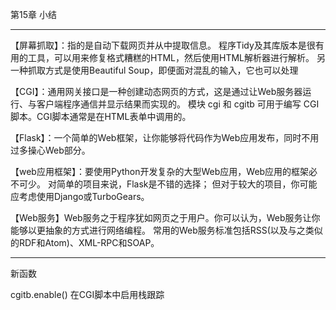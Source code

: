 第15章 小结

-------------------------------------------------

【屏幕抓取】：指的是自动下载网页并从中提取信息。
程序Tidy及其库版本是很有用的工具，可以用来修复格式糟糕的HTML，然后使用HTML解析器进行解析。
另一种抓取方式是使用Beautiful Soup，即便面对混乱的输入，它也可以处理

【CGI】：通用网关接口是一种创建动态网页的方式，这是通过让Web服务器运行、与客户端程序通信并显示结果而实现的。
模块 cgi 和 cgitb 可用于编写 CGI脚本。CGI脚本通常是在HTML表单中调用的。

【Flask】：一个简单的Web框架，让你能够将代码作为Web应用发布，同时不用过多操心Web部分。

【web应用框架】：要使用Python开发复杂的大型Web应用，Web应用的框架必不可少。
对简单的项目来说，Flask是不错的选择；
但对于较大的项目，你可能应考虑使用Django或TurboGears。

【Web服务】Web服务之于程序犹如网页之于用户。你可以认为，Web服务让你能够以更抽象的方式进行网络编程。
常用的Web服务标准包括RSS(以及与之类似的RDF和Atom)、XML-RPC和SOAP。

-----------------------------------------------------

新函数

cgitb.enable()  在CGI脚本中启用栈跟踪
